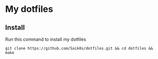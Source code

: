 # My dotfiles

## Install

Run this command to install my dotfiles

```
git clone https://github.com/Saik0s/dotfiles.git && cd dotfiles && make
```
